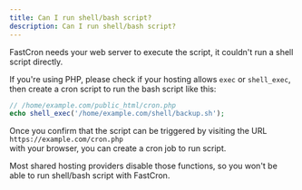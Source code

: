 ```yaml
---
title: Can I run shell/bash script?
description: Can I run shell/bash script?
---
```


FastCron needs your web server to execute the script, it couldn't run a shell script directly.

If you're using PHP, please check if your hosting allows `exec` or `shell_exec`, then create a cron script to run the bash script like this:
```php
// /home/example.com/public_html/cron.php
echo shell_exec('/home/example.com/shell/backup.sh');
```
Once you confirm that the script can be triggered by visiting the URL\
`https://example.com/cron.php`\
with your browser, you can create a cron job to run script.

Most shared hosting providers disable those functions, so you won't be able to run shell/bash script with FastCron.